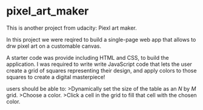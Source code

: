 # pixel_art_maker
This is another project from udacity: Piexl art maker.

In this project we were reqired to build a single-page web app that allows to drw pixel art on a 
customable canvas.

A starter code was provide including HTML and CSS, to build the application. I was required
to write write JavaScript code that lets the user create a grid of squares representing their design,
and apply colors to those squares to create a digital masterpiece!

 users should be able to:
     >Dynamically set the size of the table as an _N_ by _M_ grid.
     >Choose a color.
     >Click a cell in the grid to fill that cell with the chosen color.

